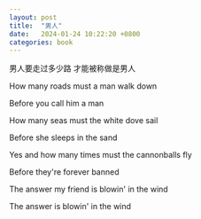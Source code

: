 ```yaml
---
layout: post
title:  "男人"
date:   2024-01-24 10:22:20 +0800
categories: book
---
```

男人要走过多少路
才能被称做是男人

How many roads must a man walk down  

Before you call him a man  

How many seas must the white dove sail  

Before she sleeps in the sand  

Yes and how many times must the cannonballs fly  

Before they're forever banned  

The answer my friend is blowin' in the wind  

The answer is blowin' in the wind  




